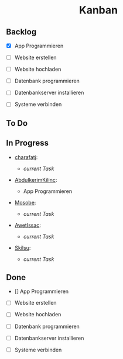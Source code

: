 <h1 align="center">Kanban</h1>

## Backlog

- [x] App Programmieren

- [ ] Website erstellen

- [ ] Website hochladen

- [ ] Datenbank programmieren

- [ ] Datenbankserver installieren

- [ ] Systeme verbinden

## To Do

## In Progress

- [charafatj](https://github.com/charafatj "charafatj"):

  - _current Task_

- [AbdulkerimKilinc](https://github.com/AbdulkerimKilinc "AbdulkerimKilinc"):

  - App Programmieren

- [Mosobe](https://github.com/Mosobe "Mosobe"):

  - _current Task_

- [AwetIssac](https://github.com/AwetIssac "AwetIssac"):

  - _current Task_

- [Skilsu](https://github.com/Skilsu "Skilsu"):

  - _current Task_

## Done

- [] App Programmieren

- [ ] Website erstellen

- [ ] Website hochladen

- [ ] Datenbank programmieren

- [ ] Datenbankserver installieren

- [ ] Systeme verbinden
